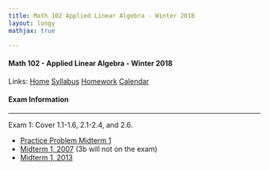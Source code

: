 ```yaml
---
title: Math 102 Applied Linear Algebra - Winter 2018  
layout: longy
mathjax: true  

---
```

#### Math 102 - Applied Linear Algebra - Winter 2018  
  Links: [Home][math102Home]    [Syllabus][math102Syl]    [Homework][math102HW]    [Calendar][math102Cal]
    
   [math102Home]:http://thanghuynh.org/teaching/math102_w18.html
   [math102Syl]:http://thanghuynh.org/teaching/math102_syllabus.html
   [math102HW]:http://thanghuynh.org/teaching/math102_hw.html  
   [math102Cal]:http://thanghuynh.org/teaching/math102_calendar.html


#### Exam Information
---  

Exam 1: Cover 1.1-1.6, 2.1-2.4, and 2.6.
  * [Practice Problem Midterm 1][pracmid1]
  * [Midterm 1, 2007][mid12007] (3b will not on the exam)
  * [Midterm 1, 2013][mid12013] 


  [mid12013]:http://thanghuynh.org/teaching/Math102_Midterm1_2013.pdf
  [mid12007]:http://thanghuynh.org/teaching/Math102_Midterm1_2007.pdf
  [pracmid1]:http://thanghuynh.org/teaching/Math102_Practice_Miterm1.pdf
